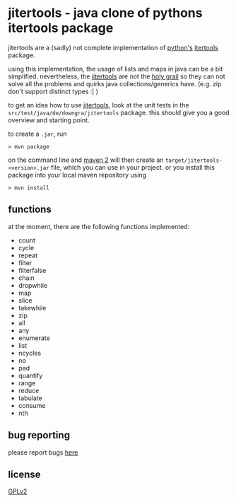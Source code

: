 jitertools - java clone of pythons itertools package
====================================================

jitertools are a (sadly) not complete implementation of
[python's][python] [itertools][itertools] package.

using this implementation, the usage of lists and maps in java
can be a bit simplified. nevertheless, the [jitertools][ji] are
not the [holy grail][hgrail] so they can not solve all the
problems and quirks java collections/generics have. (e.g. zip don't
support distinct types :| )

to get an idea how to use [jitertools][ji], look at the unit tests
in the `src/test/java/de/downgra/jitertools` package. this should
give you a good overview and starting point.

to create a `.jar`, run

    > mvn package

on the command line and [maven 2][mvn] will then create an
`target/jitertools-<version>.jar` file, which you can use in your
project. or you install this package into your local maven repository
using

    > mvn install


functions
---------
at the moment, there are the following functions implemented:

* count
* cycle
* repeat
* filter
* filterfalse
* chain
* dropwhile
* map
* slice
* takewhile
* zip
* all
* any
* enumerate
* list
* ncycles
* no
* pad
* quantify
* range
* reduce
* tabulate
* consume
* nth


bug reporting
-------------

please report bugs [here](http://github.com/xfire/jitertools/issues)


license
-------
[GPLv2](http://www.gnu.org/licenses/gpl-2.0.html)



  [ji]:         http://github.com/xfire/jitertools/tree/master  "jitertools - github"
  [python]:     http://www.python.org/                          "python"
  [itertools]:  http://docs.python.org/library/itertools.html   "python itertools package"
  [hgrail]:     http://en.wikipedia.org/wiki/Monty_Python_and_the_Holy_Grail "_the_ holy grail"
  [mvn]:        http://maven.apache.org/                        "maven2"
